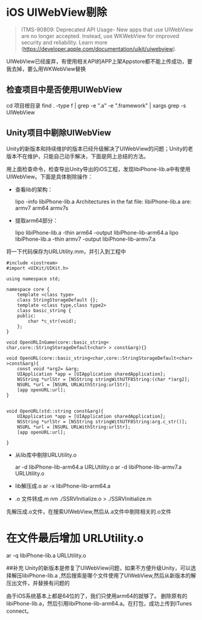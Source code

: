 # iOS UIWebView剔除



> ITMS-90809: Deprecated API Usage- New apps that use UIWebView are no longer accepted. Instead, use WKWebView for improved security and reliability. Learn more (https://developer.apple.com/documentation/uikit/uiwebview).

UIWebView已经废弃，有使用相关API的APP上架Appstore都不能上传成功，要我去掉，要么用WKWebView替换

## 检查项目中是否使用UIWebView

cd 项目根目录
    find . -type f | grep -e ".a" -e ".framework" | xargs grep -s UIWebView

## Unity项目中剔除UIWebView

Unity的新版本和持续维护的版本已经升级解决了UIWebView的问题；Unity的老版本不在维护，只能自己动手解决，下面是网上总结的方法。

用上面检查命令，检查导出Unity导出的iOS工程，发现libiPhone-lib.a中有使用UIWebView。下面是具体剔除操作：

* 查看lib的架构：  

    lipo -info libiPhone-lib.a 
Architectures in the fat file: libiPhone-lib.a are: armv7 arm64 armv7s 

* 提取arm64部分：  

    lipo libiPhone-lib.a -thin arm64 -output libiPhone-lib-arm64.a
	lipo libiPhone-lib.a -thin armv7 -output libiPhone-lib-armv7.a

将一下代码保存为URLUtility.mm，并引入到工程中

    #include <iostream>
    #import <UIKit/UIKit.h>

    using namespace std;

    namespace core {
        template <class type>
        class StringStorageDefault {};
        template <class type,class type2>
        class basic_string {
        public:
            char *c_str(void);
        };
    }

    void OpenURLInGame(core::basic_string< char,core::StringStorageDefault<char> > const&arg){}

    void OpenURL(core::basic_string<char,core::StringStorageDefault<char> >const&arg){
        const void *arg2= &arg;
        UIApplication *app = [UIApplication sharedApplication];
        NSString *urlStr = [NSString stringWithUTF8String:(char *)arg2];
        NSURL *url = [NSURL URLWithString:urlStr];
        [app openURL:url];
    }


    void OpenURL(std::string const&arg){
        UIApplication *app = [UIApplication sharedApplication];
        NSString *urlStr = [NSString stringWithUTF8String:arg.c_str()];
        NSURL *url = [NSURL URLWithString:urlStr];
        [app openURL:url];
        
    }

* 从lib库中剔除URLUtility.o   

    ar -d libiPhone-lib-arm64.a URLUtility.o
	ar -d libiPhone-lib-armv7.a URLUtility.o
    
* lib解压成.o 
   ar -x libiPhone-lib-arm64.a
   
* .o 文件转成.m
nm ./SSRVInitialize.o > ./SSRVInitialize.m

先解压成.o文件，在搜索UIWebView,然后从.a文件中剔除相关的.o文件

# 在文件最后增加 URLUtility.o
ar -q libiPhone-lib.a URLUtility.o

##补充
Unity的新版本是修复了UIWebView问题，如果不方便升级Unity，可以选择解压libiPhone-lib.a ,然后搜索是哪个文件使用了UIWebView,然后从新版本的解压出文件，并替换有问题的

由于iOS系统基本上都是64位的了，我们只使用arm64的就够了。 删除原有的libiPhone-lib.a，然后引用libiPhone-lib-arm64.a。在打包，成功上传到ITunes connect。